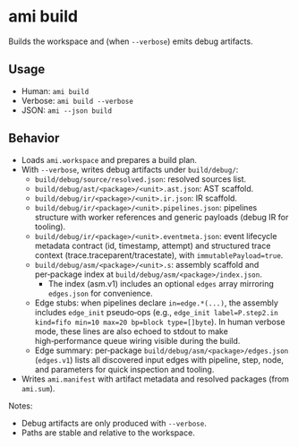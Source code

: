 # ami build

Builds the workspace and (when `--verbose`) emits debug artifacts.

## Usage

- Human: `ami build`
- Verbose: `ami build --verbose`
- JSON: `ami --json build`

## Behavior

- Loads `ami.workspace` and prepares a build plan.
- With `--verbose`, writes debug artifacts under `build/debug/`:
  - `build/debug/source/resolved.json`: resolved sources list.
  - `build/debug/ast/<package>/<unit>.ast.json`: AST scaffold.
  - `build/debug/ir/<package>/<unit>.ir.json`: IR scaffold.
  - `build/debug/ir/<package>/<unit>.pipelines.json`: pipelines structure with worker references and generic payloads (debug IR for tooling).
  - `build/debug/ir/<package>/<unit>.eventmeta.json`: event lifecycle metadata contract (id, timestamp, attempt) and structured trace context (trace.traceparent/tracestate), with `immutablePayload=true`.
  - `build/debug/asm/<package>/<unit>.s`: assembly scaffold and per‑package index at `build/debug/asm/<package>/index.json`.
    - The index (asm.v1) includes an optional `edges` array mirroring `edges.json` for convenience.
  - Edge stubs: when pipelines declare `in=edge.*(...)`, the assembly includes `edge_init` pseudo‑ops (e.g., `edge_init label=P.step2.in kind=fifo min=10 max=20 bp=block type=[]byte`). In human verbose mode, these lines are also echoed to stdout to make high‑performance queue wiring visible during the build.
  - Edge summary: per‑package `build/debug/asm/<package>/edges.json` (`edges.v1`) lists all discovered input edges with pipeline, step, node, and parameters for quick inspection and tooling.
- Writes `ami.manifest` with artifact metadata and resolved packages (from `ami.sum`).

Notes:
- Debug artifacts are only produced with `--verbose`.
- Paths are stable and relative to the workspace.

